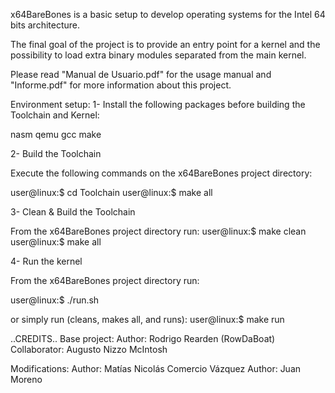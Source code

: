 x64BareBones is a basic setup to develop operating systems for the Intel 64 bits architecture.

The final goal of the project is to provide an entry point for a kernel and the possibility to load extra binary modules separated from the main kernel.

Please read "Manual de Usuario.pdf" for the usage manual and "Informe.pdf" for more information about this project.

Environment setup:
1- Install the following packages before building the Toolchain and Kernel:

nasm qemu gcc make

2- Build the Toolchain

Execute the following commands on the x64BareBones project directory:

  user@linux:$ cd Toolchain
  user@linux:$ make all

3- Clean & Build the Toolchain

From the x64BareBones project directory run:
  user@linux:$ make clean
  user@linux:$ make all

4- Run the kernel

From the x64BareBones project directory run:

  user@linux:$ ./run.sh
  
  or simply run (cleans, makes all, and runs):
  user@linux:$ make run

..CREDITS..
  Base project:
    Author: Rodrigo Rearden (RowDaBoat)
    Collaborator: Augusto Nizzo McIntosh
  
  Modifications:
    Author: Matías Nicolás Comercio Vázquez
    Author: Juan Moreno